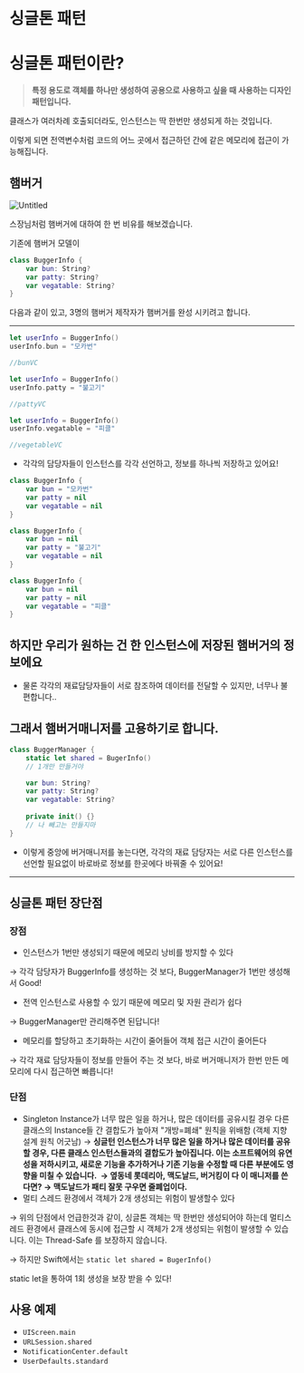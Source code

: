 # 싱글톤 패턴

# 싱글톤 패턴이란?

> **특정 용도로 객체를 하나만 생성하여 공용으로 사용하고 싶을 때 사용하는 디자인 패턴입니다.**
> 

클래스가 여러차례 호출되더라도, 인스턴스는 딱 한번만 생성되게 하는 것입니다. 

이렇게 되면 전역변수처럼 코드의 어느 곳에서 접근하던 간에 같은 메모리에 접근이 가능해집니다.

## 햄버거

![Untitled](https://prod-files-secure.s3.us-west-2.amazonaws.com/2a65dd92-1694-460a-a843-42f41adf38d8/9480db00-b1fb-4662-a468-224f67e2d648/Untitled.png)

스장님처럼 햄버거에 대하여 한 번 비유를 해보겠습니다.

기존에 햄버거 모델이

```swift
class BuggerInfo {
    var bun: String?
    var patty: String?
    var vegatable: String?
}
```

다음과 같이 있고, 3명의 햄버거 제작자가 햄버거를 완성 시키려고 합니다.

---

```swift
let userInfo = BuggerInfo()
userInfo.bun = "모카번"

//bunVC
```

```swift
let userInfo = BuggerInfo()
userInfo.patty = "불고기"

//pattyVC
```

```swift
let userInfo = BuggerInfo()
userInfo.vegatable = "피클"

//vegetableVC
```

- 각각의 담당자들이 인스턴스를 각각 선언하고, 정보를 하나씩 저장하고 있어요!

```swift
class BuggerInfo {
    var bun = "모카번"
    var patty = nil
    var vegatable = nil
}

class BuggerInfo {
    var bun = nil
    var patty = "불고기"
    var vegatable = nil
}

class BuggerInfo {
    var bun = nil
    var patty = nil
    var vegatable = "피클"
}
```

## 하지만 우리가 원하는 건 한 인스턴스에 저장된 햄버거의 정보에요

- 물론 각각의 재료담당자들이 서로 참조하여 데이터를 전달할 수 있지만, 너무나 불편합니다..

## 그래서 햄버거매니저를 고용하기로 합니다.

```swift
class BuggerManager {
    static let shared = BugerInfo()
    // 1개만 만들거야

    var bun: String?
    var patty: String?
    var vegatable: String?
    
    private init() {}
    // 나 빼고는 만들지마
}
```

- 이렇게 중앙에 버거매니저를 놓는다면, 각각의 재료 담당자는 서로 다른 인스턴스를 선언할 필요없이 바로바로 정보를 한곳에다 바꿔줄 수 있어요!

---

## 싱글톤 패턴 장단점

### 장점

- 인스턴스가 1번만 생성되기 때문에 메모리 낭비를 방지할 수 있다

→ 각각 담당자가 BuggerInfo를 생성하는 것 보다, BuggerManager가 1번만 생성해서 Good!

- 전역 인스턴스로 사용할 수 있기 때문에 메모리 및 자원 관리가 쉽다

→ BuggerManager만 관리해주면 된답니다!

- 메모리를 할당하고 초기화하는 시간이 줄어들어 객체 접근 시간이 줄어든다

→ 각각 재료 담당자들이 정보를 만들어 주는 것 보다,
바로 버거매니저가 한번 만든 메모리에 다시 접근하면 빠릅니다!

### 단점

- Singleton Instance가 너무 많은 일을 하거나, 많은 데이터를 공유시킬 경우 다른 클래스의 Instance들 간 결합도가 높아져  "개방=폐쇄" 원칙을 위배함 (객체 지향 설계 원칙 어긋남)
→ **싱글턴 인스턴스가 너무 많은 일을 하거나 많은 데이터를 공유할 경우, 다른 클래스 인스턴스들과의 결합도가 높아집니다. 이는 소프트웨어의 유연성을 저하시키고, 새로운 기능을 추가하거나 기존 기능을 수정할 때 다른 부분에도 영향을 미칠 수 있습니다. 
→ 옆동네 롯데리아, 맥도날드, 버거킹이 다 이 매니저를 쓴다면?
→ 맥도날드가 패티 잘못 구우면 줄폐업이다.**
- 멀티 스레드 환경에서 객체가 2개 생성되는 위험이 발생할수 있다

→ 위의 단점에서 언급한것과 같이, 싱글톤 객체는 딱 한번만 생성되어야 하는데 멀티스레드 환경에서 클래스에 동시에 접근할 시 객체가 2개 생성되는 위험이 발생할 수 있습니다. 이는 Thread-Safe 를 보장하지 않습니다.

→ 하지만 Swift에서는 
`static let shared = BugerInfo()`

static let을 통하여 1회 생성을 보장 받을 수 있다!

## 사용 예제

- `UIScreen.main`
- `URLSession.shared`
- `NotificationCenter.default`
- `UserDefaults.standard`